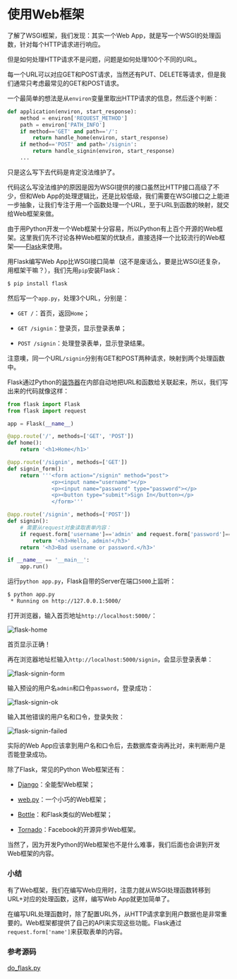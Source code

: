 # 使用Web框架

了解了WSGI框架，我们发现：其实一个Web App，就是写一个WSGI的处理函数，针对每个HTTP请求进行响应。

但是如何处理HTTP请求不是问题，问题是如何处理100个不同的URL。

每一个URL可以对应GET和POST请求，当然还有PUT、DELETE等请求，但是我们通常只考虑最常见的GET和POST请求。

一个最简单的想法是从`environ`变量里取出HTTP请求的信息，然后逐个判断：

```py
def application(environ, start_response):
    method = environ['REQUEST_METHOD']
    path = environ['PATH_INFO']
    if method=='GET' and path=='/':
        return handle_home(environ, start_response)
    if method=='POST' and path='/signin':
        return handle_signin(environ, start_response)
    ...
```

只是这么写下去代码是肯定没法维护了。

代码这么写没法维护的原因是因为WSGI提供的接口虽然比HTTP接口高级了不少，但和Web App的处理逻辑比，还是比较低级，我们需要在WSGI接口之上能进一步抽象，让我们专注于用一个函数处理一个URL，至于URL到函数的映射，就交给Web框架来做。

由于用Python开发一个Web框架十分容易，所以Python有上百个开源的Web框架。这里我们先不讨论各种Web框架的优缺点，直接选择一个比较流行的Web框架——[Flask](http://flask.pocoo.org/)来使用。

用Flask编写Web App比WSGI接口简单（这不是废话么，要是比WSGI还复杂，用框架干嘛？），我们先用`pip`安装Flask：

```bash
$ pip install flask
```

然后写一个`app.py`，处理3个URL，分别是：

* `GET /`：首页，返回`Home`；

* `GET /signin`：登录页，显示登录表单；

* `POST /signin`：处理登录表单，显示登录结果。

注意噢，同一个URL`/signin`分别有GET和POST两种请求，映射到两个处理函数中。

Flask通过Python的[装饰器](https://www.liaoxuefeng.com/wiki/0014316089557264a6b348958f449949df42a6d3a2e542c000/0014318435599930270c0381a3b44db991cd6d858064ac0000)在内部自动地把URL和函数给关联起来，所以，我们写出来的代码就像这样：

```py
from flask import Flask
from flask import request

app = Flask(__name__)

@app.route('/', methods=['GET', 'POST'])
def home():
    return '<h1>Home</h1>'

@app.route('/signin', methods=['GET'])
def signin_form():
    return '''<form action="/signin" method="post">
              <p><input name="username"></p>
              <p><input name="password" type="password"></p>
              <p><button type="submit">Sign In</button></p>
              </form>'''

@app.route('/signin', methods=['POST'])
def signin():
    # 需要从request对象读取表单内容：
    if request.form['username']=='admin' and request.form['password']=='password':
        return '<h3>Hello, admin!</h3>'
    return '<h3>Bad username or password.</h3>'

if __name__ == '__main__':
    app.run()
```

运行`python app.py`，Flask自带的Server在端口`5000`上监听：

```bash
$ python app.py 
 * Running on http://127.0.0.1:5000/
```

打开浏览器，输入首页地址`http://localhost:5000/`：

![](https://cdn.liaoxuefeng.com/cdn/files/attachments/00140033505820757c3cd7cc6844ee9abd7ce64d7b36fb5000 "flask-home")

首页显示正确！

再在浏览器地址栏输入`http://localhost:5000/signin`，会显示登录表单：

![](https://cdn.liaoxuefeng.com/cdn/files/attachments/0014003351105577b45a8b4b82b40438315bb2200e2ef50000 "flask-signin-form")

输入预设的用户名`admin`和口令`password`，登录成功：

![](https://cdn.liaoxuefeng.com/cdn/files/attachments/00140033516145372d91191c0674dadbc892cbb7934f041000 "flask-signin-ok")

输入其他错误的用户名和口令，登录失败：

![](https://cdn.liaoxuefeng.com/cdn/files/attachments/0014003351721702afa8e2086de43cabc1e0b0ba930a432000 "flask-signin-failed")

实际的Web App应该拿到用户名和口令后，去数据库查询再比对，来判断用户是否能登录成功。

除了Flask，常见的Python Web框架还有：

* [Django](https://www.djangoproject.com/)：全能型Web框架；

* [web.py](http://webpy.org/)：一个小巧的Web框架；

* [Bottle](http://bottlepy.org/)：和Flask类似的Web框架；

* [Tornado](http://www.tornadoweb.org/)：Facebook的开源异步Web框架。

当然了，因为开发Python的Web框架也不是什么难事，我们后面也会讲到开发Web框架的内容。

### 小结

有了Web框架，我们在编写Web应用时，注意力就从WSGI处理函数转移到URL+对应的处理函数，这样，编写Web App就更加简单了。

在编写URL处理函数时，除了配置URL外，从HTTP请求拿到用户数据也是非常重要的。Web框架都提供了自己的API来实现这些功能。Flask通过`request.form['name']`来获取表单的内容。

### 参考源码

[do\_flask.py](https://github.com/michaelliao/learn-python3/blob/master/samples/web/do_flask.py)